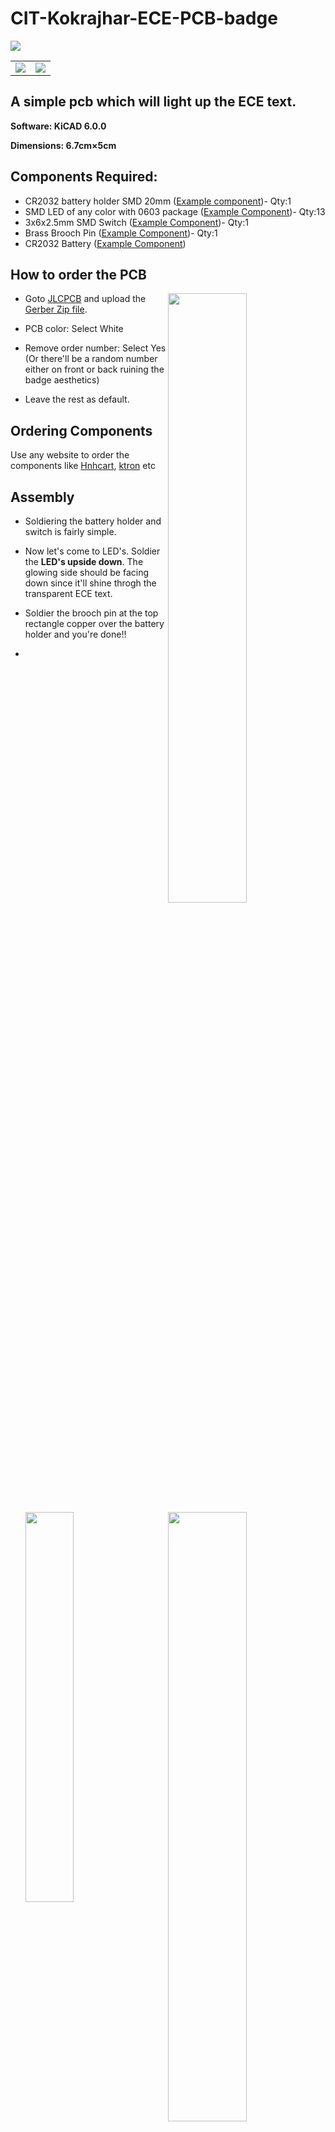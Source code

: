 # CIT-Kokrajhar-ECE-PCB-badge

<img src="https://user-images.githubusercontent.com/92359223/148724898-7f88e5e4-347a-4a65-a41d-a3196dc5cd63.png" l>
<table>
 <tr>
   <td><img src="https://user-images.githubusercontent.com/92359223/148724919-e7464f57-8a83-49d6-9bf9-26dce44e7cdf.png" /> 
   <td><img src="https://user-images.githubusercontent.com/92359223/148724924-b9b192d3-86c3-4ae9-9aef-90f36008cabb.png" />  
 </tr>
</table>


## A simple pcb which will light up the ECE text.

**Software: KiCAD 6.0.0**

**Dimensions: 6.7cm×5cm**

## Components Required:
* CR2032 battery holder SMD 20mm ([Example component](https://www.evelta.com/cr2032-battery-holder-cr2032-p28-24-1-smt/))- Qty:1
* SMD LED of any color with 0603 package ([Example Component](https://www.ktron.in/product/smd-blue-led-0603/))- Qty:13
* 3x6x2.5mm SMD Switch ([Example Component](https://www.ktron.in/product/3x6x2-5mm-tactile-switch-smd/))- Qty:1
* Brass Brooch Pin ([Example Component](https://www.beadsnfashion.com/product/brooch-pin-fittings-golden-0-75-inch))- Qty:1
* CR2032 Battery ([Example Component](https://www.hnhcart.com/products/cr2032-3v-225mah-lithium-coin-cell-battery))

## How to order the PCB
<img width="50%" align="right" src="https://user-images.githubusercontent.com/92359223/148727394-5c8c51e8-d49f-47e0-b701-ae8ff63a4642.png" />
<img width="50%" align="right" src="https://user-images.githubusercontent.com/92359223/148727548-9d3df49a-440e-4ebd-9d36-32241f344af9.png" />

* Goto [JLCPCB](https://jlcpcb.com/) and upload the [Gerber Zip file](https://github.com/H1mJT/CIT-Kokrajhar-ECE-PCB-badge/tree/main/Gerber).

* PCB color: Select White

* Remove order number: Select Yes 
(Or there'll be a random number either on front or back ruining the badge aesthetics)

* Leave the rest as default.

## Ordering Components

Use any website to order the components like [Hnhcart](https://www.hnhcart.com/), [ktron](https://www.ktron.in/) etc
## Assembly

* Soldiering the battery holder and switch is fairly simple.

* Now let's come to LED's. 
Soldier the **LED's upside down**. The glowing side should be facing down since it'll shine throgh the transparent ECE text.

* Soldier the brooch pin at the top rectangle copper over the battery holder and you're done!!
* <img width="40%" align="left" src="https://user-images.githubusercontent.com/92359223/148730978-5d4781d1-8f2f-48cf-aec4-1535873c4214.png" />
